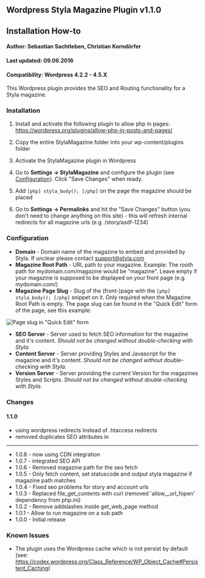 ## Wordpress Styla Magazine Plugin v1.1.0
## Installation How-to
#### Author: Sebastian Sachtleben, Christian Korndörfer
#### Last updated: 09.06.2016
#### Compatibility: Wordpress 4.2.2 - 4.5.X

This Wordpress plugin provides the SEO and Routing functionality for a Styla magazine.

### Installation

1. Install and activate the following plugin to allow php in pages: https://wordpress.org/plugins/allow-php-in-posts-and-pages/

2. Copy the entire StylaMagazine folder into your wp-content/plugins folder

3. Activate the StylaMagazine plugin in Wordpress

4. Go to **Settings -> StylaMagazine** and configure the plugin (see [Configuration](#configuration)). Click "Save Changes" when ready.

5. Add `[php] styla_body(); [/php]` on the page the magazine should be placed

6. Go to **Settings -> Permalinks** and hit the "Save Changes" button (you don't need to change anything on this site) - this will refresh internal redirects for all magazine urls (e.g. <magazine path>/story/asdf-1234)

### Configuration

* **Domain** - Domain name of the magazine to embed and provided by Styla. If unclear please contact support@styla.com
* **Magazine Root Path** - URL path to your magazine. Example: The rooth path for mydomain.com/magazine would be "magazine". Leave empty if your magazine is supposed to be displayed on your front page (e.g. mydomain.com/)
* **Magazine Page Slug** - Slug of the (front-)page with the `[php] styla_body(); [/php]` snippet on it. Only required when the Magazine Root Path is empty. The page slug can be found in the "Quick Edit" form of the page, see this example:

![Page slug in "Quick Edit" form](http://i.imgur.com/vAdGxqk.png)

* **SEO Server** - Server used to fetch SEO information for the magazine and it's content. _Should not be changed without double-checking with Styla._
* **Content Server** - Server providing Styles and Javascript for the magazine and it's content. _Should not be changed without double-checking with Styla._
* **Version Server** - Server providing the current Version for the magazines Styles and Scripts. _Should not be changed without double-checking with Styla._

### Changes

#### 1.1.0
* using wordpress redirects instead of .htaccess redirects
* removed duplicates SEO attributes in <head>

---

* 1.0.8 - now using CDN integration
* 1.0.7 - integrated SEO API
* 1.0.6 - Removed magazine path for the seo fetch
* 1.0.5 - Only fetch content, set statuscode and output styla magazine if magazine path matches
* 1.0.4 - Fixed seo problems for story and account urls
* 1.0.3 - Replaced file_get_contents with curl (removed 'allow__url_fopen' dependency from php.ini)
* 1.0.2 - Remove addslashes inside get_web_page method
* 1.0.1 - Allow to run magazine on a sub path
* 1.0.0 - Initial release

### Known Issues

* The plugin uses the Wordpress cache which is not persist by default (see: https://codex.wordpress.org/Class_Reference/WP_Object_Cache#Persistent_Caching)
